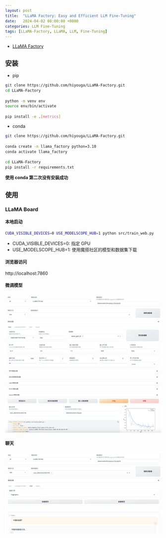 ```yaml
---
layout: post
title:  "LLaMA Factory: Easy and Efficient LLM Fine-Tuning"
date:   2024-04-02 08:00:00 +0800
categories: LLM Fine-Tuning
tags: [LLaMA-Factory, LLaMA, LLM, Fine-Tuning]
---
```


- [LLaMA Factory](https://github.com/hiyouga/LLaMA-Factory/blob/main/README_zh.md)

## 安装

- pip
```bash
git clone https://github.com/hiyouga/LLaMA-Factory.git
cd LLaMA-Factory

python -m venv env
source env/bin/activate

pip install -e .[metrics]
```

- conda
```bash
git clone https://github.com/hiyouga/LLaMA-Factory.git

conda create -n llama_factory python=3.10
conda activate llama_factory

cd LLaMA-Factory
pip install -r requirements.txt
```

**使用 conda 第二次没有安装成功**

## 使用

### LLaMA Board

#### 本地启动

```bash
CUDA_VISIBLE_DEVICES=0 USE_MODELSCOPE_HUB=1 python src/train_web.py
```
- CUDA_VISIBLE_DEVICES=0: 指定 GPU
- USE_MODELSCOPE_HUB=1: 使用魔搭社区的模型和数据集下载

#### 浏览器访问
http://localhost:7860

#### 微调模型

![](/images/2024/LLaMA-Factory/LLaMA-Factory-Fine-Tuning.png)

#### 聊天

![](/images/2024/LLaMA-Factory/LLaMA-Factory-Chat.png)
